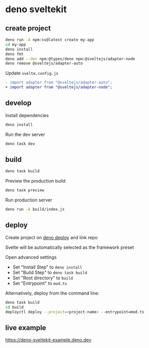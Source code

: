 # deno sveltekit

## create project

```bash
deno run -A npm:sv@latest create my-app
cd my-app
deno install
deno fmt
deno add --dev npm:@types/deno npm:@sveltejs/adapter-node
deno remove @sveltejs/adapter-auto
```

Update `svelte.config.js`

```diff
- import adapter from "@sveltejs/adapter-auto";
+ import adapter from "@sveltejs/adapter-node";
```

## develop

Install dependencies

```bash
deno install
```

Run the dev server

```bash
deno task dev
```

## build

```bash
deno task build
```

Preview the production build

```bash
deno task preview
```

Run production server

```bash
deno run -A build/index.js
```

## deploy

Create project on [deno deploy](https://dash.deno.com/projects) and link repo

Svelte will be automatically selected as the framework preset

Open advanced settings

- Set "Install Step" to `deno install`
- Set "Build Step" to `deno task build`
- Set "Root directory" to `build`
- Set "Entrypoint" to `mod.ts`

Alternatively, deploy from the command line:

```bash
deno task build
cd build
deployctl deploy --project=<project-name> --entrypoint=mod.ts
```

## live example

https://deno-sveltekit-example.deno.dev
